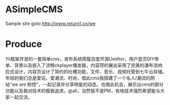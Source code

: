 # ASimpleCMS
Sample site goto http://www.return1.cn/we
# Produce
Yii框架开发的一套简单cms，发布系统搭载百度开源Ueditor，用户首页DIY带单、背景以及嵌入了流畅ckplayer播发器，内容项的展出采用了完美的瀑布流响应式设计，内容页设计了简约的吐槽功能，文件、音乐、视频托管到七牛云存储。年轻的我们总是爱玩、爱潮流、时尚，借此cms我搭建了一个名人/潮流的网站“we are 粉控”，一起记录并分享明星的动态。也借此机会，展示出cms的部分功能以及我对技术的极致追求。@all，当然我不是PM，有啥技术强烈希望能与大家一起交流。
